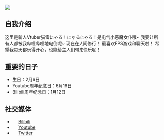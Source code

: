 ![](/logo.webp)

## 自我介绍

这里是新人Vtuber猫雷にゃる！にゃるにゃる！是电气小恶魔女仆哦~
我要让所有人都被我哔哩哔哩地电倒呢~
现在在人间修行！ 最喜欢FPS游戏和聊天啦！
希望我每天都玩得开心，也能给主人们带来快乐呢！

## 重要的日子

- 生日：2月6日
- Youtube周年纪念日：6月16日
- Bilibili周年纪念日：1月12日

## 社交媒体
- <img class="link-icon" src="/icon/bilibili.svg"/> [Bilibili](https://space.bilibili.com/697091119)
- <img class="link-icon" src="/icon/youtube.svg"/> [Youtube](https://www.youtube.com/channel/UCbXXdwEVbVbXhosYKn0am6A)
- <img class="link-icon" src="/icon/twitter.svg"/> [Twitter](https://twitter.com/NecoraNyaru)

<style scoped>
.link-icon {
  width: 15px;
}
</style>